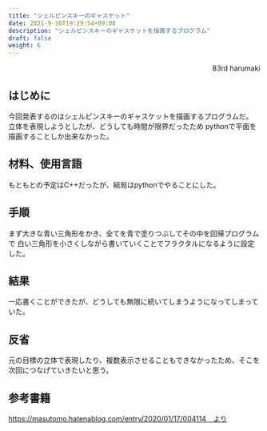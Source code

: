 ```yaml
---
title: "シェルピンスキーのギャスケット"
date: 2021-9-16T19:29:54+09:00
description: "シェルピンスキーのギャスケットを描画するプログラム"
draft: false
weight: 6
---
```


<div align="right">83rd harumaki</div>

## はじめに
今回発表するのはシェルピンスキーのギャスケットを描画するプログラムだ。
立体を表現しようとしたが、どうしても時間が限界だったため
pythonで平面を描画することしか出来なかった。

## 材料、使用言語
もともとの予定はC++だったが、結局はpythonでやることにした。

## 手順
まず大きな青い三角形をかき、全てを青で塗りつぶしてその中を回帰プログラムで
白い三角形を小さくしながら書いていくことでフラクタルになるように設定した。

## 結果
一応書くことができたが、どうしても無限に続いてしまうようになってしまっていた。

## 反省
元の目標の立体で表現したり、複数表示させることもできなかったため、そこを次回につなげていきたいと思う。

## 参考書籍
https://masutomo.hatenablog.com/entry/2020/01/17/004114　より
